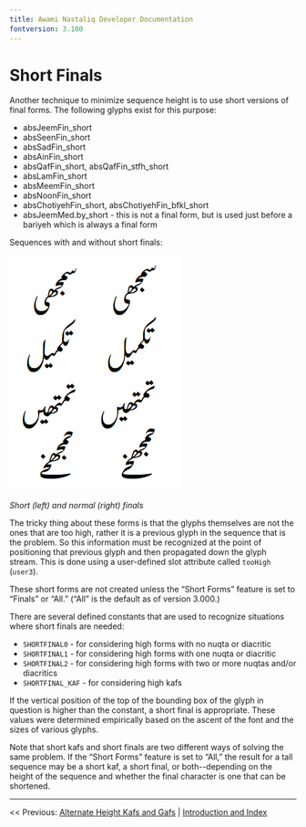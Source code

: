 ```yaml
---
title: Awami Nastaliq Developer Documentation
fontversion: 3.100
---
```


# Short Finals

Another technique to minimize sequence height is to use short versions of final forms. The following glyphs exist for this purpose:

- absJeemFin_short
- absSeenFin_short
- absSadFin_short
- absAinFin_short
- absQafFin_short, absQafFin_stfh_short
- absLamFin_short
- absMeemFin_short
- absNoonFin_short
- absChotiyehFin_short, absChotiyehFin_bfkl_short
- absJeemMed.by_short - this is not a final form, but is used just before a bariyeh which is always a final form

Sequences with and without short finals:

![Short and normal finals](images/ShortFinals.png)

_Short (left) and normal (right) finals_

The tricky thing about these forms is that the glyphs themselves are not the ones that are too high, rather it is a previous glyph in the sequence that is the problem. So this 
information must be recognized at the point of positioning that previous glyph and then propagated down the glyph stream. This is done using a user-defined slot attribute called `tooHigh` (`user3`).

These short forms are not created unless the “Short Forms” feature is set to “Finals” or “All.” (“All” is the default as of version 3.000.)

There are several defined constants that are used to recognize situations where short finals are needed:

- `SHORTFINAL0` - for  considering high forms with no nuqta or diacritic
- `SHORTFINAL1` - for considering high forms with one nuqta or diacritic
- `SHORTFINAL2` - for considering high forms with two or more nuqtas and/or diacritics
- `SHORTFINAL_KAF` - for considering high kafs

If the vertical position of the top of the bounding box of the glyph in question is higher than the constant, a short final is appropriate. These values were determined empirically based on the ascent of the font and the sizes of various glyphs.

Note that short kafs and short finals are two different ways of solving the same problem. If the “Short Forms” feature is set to “All,” the result for a tall sequence may be a short kaf, a short final, or both--depending on the height of the sequence and whether the final character is one that can be shortened.

------

<< Previous: [Alternate Height Kafs and Gafs](dev09_altkafs.md) | [Introduction and Index](dev01_intro.md)

<!-- PRODUCT SITE ONLY
[font id='awami' face='AwamiNastaliq-Regular' size='150%' rtl=1]
[font id='awamiL' face='AwamiNastaliq-Regular' size='150%' ltr=1]
-->
